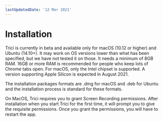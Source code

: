 ```yaml
---
lastUpdatedDate: '12 Mar 2021'
---
```

# Installation


Trici is currently in beta and available only for macOS (10.12 or higher) and Ubuntu (14.10+). It may work on OS versions lower than what has been specified, but we have not tested it on those. It needs a minimum of 8GB RAM. 16GB or more RAM is recommended for people who keep lots of Chrome tabs open. For macOS, only the Intel chipset is supported. A version supporting Apple Silicon is expected in August 2021.

The installation packages formats are .dmg for macOS and .deb for Ubuntu and the installation process is standard for these formats.

On MacOS, Trici requires you to grant Screen Recording permissions. After installation when you start Trici for the first time, it will prompt you to give the requisite permissions. Once you grant the permissions, you will have to restart the app.
